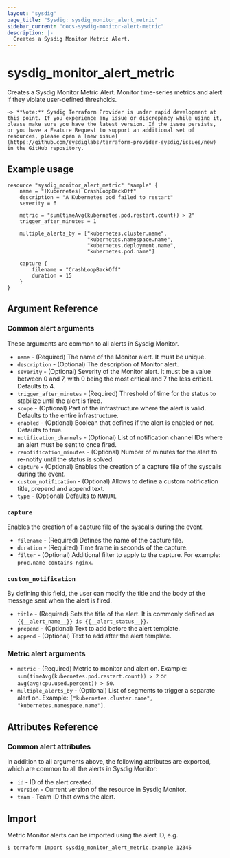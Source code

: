 ```yaml
---
layout: "sysdig"
page_title: "Sysdig: sysdig_monitor_alert_metric"
sidebar_current: "docs-sysdig-monitor-alert-metric"
description: |-
  Creates a Sysdig Monitor Metric Alert.
---
```


# sysdig\_monitor\_alert\_metric

Creates a Sysdig Monitor Metric Alert. Monitor time-series metrics and alert if they violate user-defined thresholds.

`~> **Note:** Sysdig Terraform Provider is under rapid development at this point. If you experience any issue or discrepancy while using it, please make sure you have the latest version. If the issue persists, or you have a Feature Request to support an additional set of resources, please open a [new issue](https://github.com/sysdiglabs/terraform-provider-sysdig/issues/new) in the GitHub repository.`

## Example usage

```hcl
resource "sysdig_monitor_alert_metric" "sample" {
	name = "[Kubernetes] CrashLoopBackOff"
	description = "A Kubernetes pod failed to restart"
	severity = 6

	metric = "sum(timeAvg(kubernetes.pod.restart.count)) > 2"
	trigger_after_minutes = 1

	multiple_alerts_by = ["kubernetes.cluster.name",
                          "kubernetes.namespace.name",
                          "kubernetes.deployment.name",
                          "kubernetes.pod.name"]

	capture {
		filename = "CrashLoopBackOff"
		duration = 15
	}
}
```

## Argument Reference

### Common alert arguments

These arguments are common to all alerts in Sysdig Monitor.

* `name` - (Required) The name of the Monitor alert. It must be unique.
* `description` - (Optional) The description of Monitor alert.
* `severity` - (Optional) Severity of the Monitor alert. It must be a value between 0 and 7,
               with 0 being the most critical and 7 the less critical. Defaults to 4.
* `trigger_after_minutes` - (Required) Threshold of time for the status to stabilize until the alert is fired.
* `scope` - (Optional) Part of the infrastructure where the alert is valid. Defaults to the entire infrastructure. 
* `enabled` - (Optional) Boolean that defines if the alert is enabled or not. Defaults to true.
* `notification_channels` - (Optional) List of notification channel IDs where an alert must be sent to once fired.
* `renotification_minutes` - (Optional) Number of minutes for the alert to re-notify until the status is solved.
* `capture` - (Optional) Enables the creation of a capture file of the syscalls during the event.
* `custom_notification` - (Optional) Allows to define a custom notification title, prepend and append text.
* `type` - (Optional) Defaults to `MANUAL`

### `capture`

Enables the creation of a capture file of the syscalls during the event.

* `filename` - (Required) Defines the name of the capture file.
* `duration` - (Required) Time frame in seconds of the capture.
* `filter` - (Optional) Additional filter to apply to the capture. For example: `proc.name contains nginx`.

### `custom_notification`

By defining this field, the user can modify the title and the body of the message sent when the alert
is fired.

* `title` - (Required) Sets the title of the alert. It is commonly defined as `{{__alert_name__}} is {{__alert_status__}}`.
* `prepend` - (Optional) Text to add before the alert template.
* `append` - (Optional) Text to add after the alert template.

### Metric alert arguments

* `metric` - (Required) Metric to monitor and alert on. Example: `sum(timeAvg(kubernetes.pod.restart.count)) > 2` or `avg(avg(cpu.used.percent)) > 50`.
* `multiple_alerts_by` - (Optional) List of segments to trigger a separate alert on. Example: `["kubernetes.cluster.name", "kubernetes.namespace.name"]`.  

## Attributes Reference

### Common alert attributes

In addition to all arguments above, the following attributes are exported, which are common to all the
alerts in Sysdig Monitor:

* `id` - ID of the alert created.
* `version` - Current version of the resource in Sysdig Monitor.
* `team` - Team ID that owns the alert.


## Import

Metric Monitor alerts can be imported using the alert ID, e.g.

```
$ terraform import sysdig_monitor_alert_metric.example 12345
```